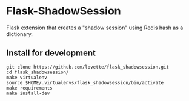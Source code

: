 # Flask-ShadowSession

Flask extension that creates a "shadow session" using Redis hash as a dictionary.

## Install for development

	git clone https://github.com/lovette/flask_shadowsession.git
	cd flask_shadowsession/
	make virtualenv
	source $HOME/.virtualenvs/flask_shadowsession/bin/activate
	make requirements
	make install-dev
